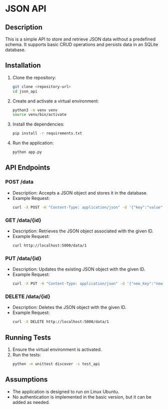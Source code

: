# JSON API

## Description
This is a simple API to store and retrieve JSON data without a predefined schema. It supports basic CRUD operations and persists data in an SQLite database.

## Installation

1. Clone the repository:
    ```bash
    git clone <repository-url>
    cd json_api
    ```

2. Create and activate a virtual environment:
    ```bash
    python3 -m venv venv
    source venv/bin/activate
    ```

3. Install the dependencies:
    ```bash
    pip install -r requirements.txt
    ```

4. Run the application:
    ```bash
    python app.py
    ```

## API Endpoints

### POST /data
- Description: Accepts a JSON object and stores it in the database.
- Example Request:
    ```bash
    curl -X POST -H "Content-Type: application/json" -d '{"key":"value"}' http://localhost:5000/data
    ```

### GET /data/{id}
- Description: Retrieves the JSON object associated with the given ID.
- Example Request:
    ```bash
    curl http://localhost:5000/data/1
    ```

### PUT /data/{id}
- Description: Updates the existing JSON object with the given ID.
- Example Request:
    ```bash
    curl -X PUT -H "Content-Type: application/json" -d '{"new_key":"new_value"}' http://localhost:5000/data/1
    ```

### DELETE /data/{id}
- Description: Deletes the JSON object with the given ID.
- Example Request:
    ```bash
    curl -X DELETE http://localhost:5000/data/1
    ```

## Running Tests

1. Ensure the virtual environment is activated.
2. Run the tests:
    ```bash
    python -m unittest discover -s test_api
    ```

## Assumptions

- The application is designed to run on Linux Ubuntu.
- No authentication is implemented in the basic version, but it can be added as needed.
